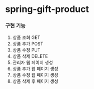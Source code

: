 # spring-gift-product

### 구현 기능
1. 상품 조회 GET
2. 상품 추가 POST
3. 상품 수정 PUT
4. 상품 삭제 DELETE
5. 관리자 웹 페이지 생성
6. 상품 추가 웹 페이지 생성
7. 상품 수정 웹 페이지 생성
8. 상품 삭제 후 페이지 생성